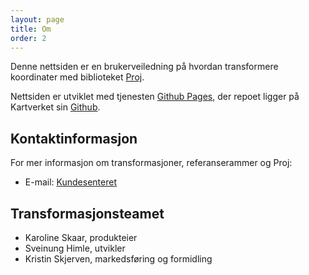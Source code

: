 ```yaml
---
layout: page
title: Om
order: 2
---
```


Denne nettsiden er en brukerveiledning på hvordan transformere koordinater med biblioteket [Proj](https://proj.org/).		

Nettsiden er utviklet med tjenesten [Github Pages](https://pages.github.com/), der repoet ligger på Kartverket sin [Github](https://github.com/kartverket/transformasjoner). 		

## Kontaktinformasjon

For mer informasjon om transformasjoner, referanserammer og Proj:

* E-mail: [Kundesenteret](mailto:kundesenter@kartverket.no )

## Transformasjonsteamet

* Karoline Skaar, produkteier
* Sveinung Himle, utvikler
* Kristin Skjerven, markedsføring og formidling

<!--
Skrive litt om repoet
* Dato for siste oppdatering
-->
